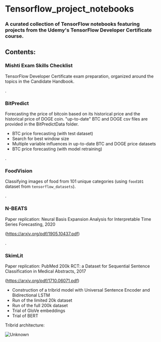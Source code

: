 # Tensorflow_project_notebooks

### A curated collection of TensorFlow notebooks featuring projects from the Udemy's TensorFlow Developer Certificate course.

## Contents:

### Mishti Exam Skills Checklist
TensorFlow Developer Certificate exam preparation, organized around the topics in the Candidate Handbook.

.
### BitPredict
Forecasting the price of bitcoin based on its historical price and the historical price of DOGE coin. "up-to-date" BTC and DOGE csv files are provided in the BitPredictData folder.

* BTC price forecasting (with test dataset)
* Search for best window size
* Multiple variable influences in up-to-date BTC and DOGE price datasets
* BTC price forecasting (with model retraining)

.
### FoodVision
Classifying images of food from 101 unique categories (using ```food101``` dataset from ```tensorflow_datasets```).

.
### N-BEATS
Paper replication: Neural Basis Expansion Analysis for Interpretable Time Series Forecasting, 2020 

(https://arxiv.org/pdf/1905.10437.pdf)

.
### SkimLit
Paper replication: PubMed 200k RCT: a Dataset for Sequential Sentence Classification in Medical Abstracts, 2017 

(https://arxiv.org/pdf/1710.06071.pdf)

* Construction of a tribrid model with Universal Sentence Encoder and Bidirectional LSTM
* Run of the limited 20k dataset
* Run of the full 200k dataset
* Trial of GloVe embeddings
* Trial of BERT

Tribrid architecture:

![Unknown](https://user-images.githubusercontent.com/26776025/222491607-83b01595-c744-45dc-97d8-d8b974d85a46.png)
